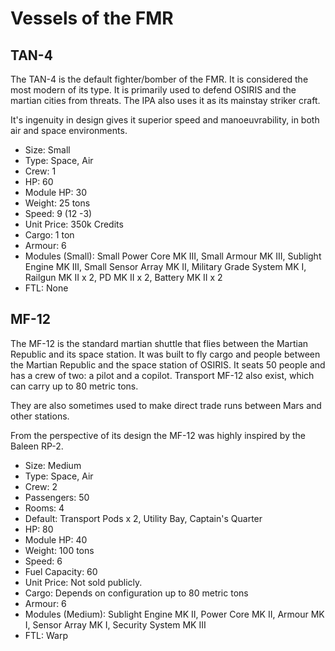 # Vessels of the FMR

## TAN-4

The TAN-4 is the default fighter/bomber of the FMR. It is considered the most
modern of its type. It is primarily used to defend OSIRIS and the martian
cities from threats. The IPA also uses it as its mainstay striker craft.

It's ingenuity in design gives it superior speed and manoeuvrability, in both
air and space environments.

- Size: Small
- Type: Space, Air
- Crew: 1
- HP: 60
- Module HP: 30
- Weight: 25 tons
- Speed: 9 (12 -3)
- Unit Price: 350k Credits
- Cargo: 1 ton
- Armour: 6
- Modules (Small): Small Power Core MK III, Small Armour MK III, Sublight Engine MK III, Small Sensor Array MK II, Military Grade System MK I, Railgun MK II x 2, PD MK II x 2, Battery MK II x 2
- FTL: None

## MF-12

The MF-12 is the standard martian shuttle that flies between the Martian
Republic and its space station. It was built to fly cargo and people between
the Martian Republic and the space station of OSIRIS. It seats 50 people and
has a crew of two: a pilot and a copilot. Transport MF-12 also exist, which
can carry up to 80 metric tons.

They are also sometimes used to make direct trade runs between Mars and other
stations.

From the perspective of its design the MF-12 was highly inspired by the Baleen
RP-2.

- Size: Medium
- Type: Space, Air
- Crew: 2
- Passengers: 50
- Rooms: 4
- Default: Transport Pods x 2, Utility Bay, Captain's Quarter
- HP: 80
- Module HP: 40
- Weight: 100 tons
- Speed: 6
- Fuel Capacity: 60
- Unit Price: Not sold publicly.
- Cargo: Depends on configuration up to 80 metric tons
- Armour: 6
- Modules (Medium): Sublight Engine MK II, Power Core MK II, Armour MK I, Sensor Array MK I, Security System MK III
- FTL: Warp
